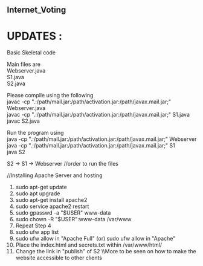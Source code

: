 ## Internet_Voting

# UPDATES : 
  Basic Skeletal code 
  
  Main files are <br />
    Webserver.java <br />
    S1.java <br />
    S2.java
    
  Please compile using the following <br />
    javac -cp ".:/path/mail.jar:/path/activation.jar:/path/javax.mail.jar;" Webserver.java <br />
    javac -cp ".:/path/mail.jar:/path/activation.jar:/path/javax.mail.jar;" S1.java <br />
    javac S2.java <br />
    
  Run the program using <br />
    java -cp ".:/path/mail.jar:/path/activation.jar:/path/javax.mail.jar;" Webserver <br />
    java -cp ".:/path/mail.jar:/path/activation.jar:/path/javax.mail.jar;" S1 <br />
    java S2


S2 -> S1 -> Webserver //order to run the files


//Installing Apache Server and hosting
1. sudo apt-get update
2. sudo apt upgrade
3. sudo apt-get install apache2
4. sudo service apache2 restart
5. sudo gpasswd -a "$USER" www-data
6. sudo chown -R "$USER":www-data /var/www
7. Repeat Step 4
8. sudo ufw app list
9. sudo ufw allow in "Apache Full" (or)   sudo ufw allow in "Apache"
10. Place the index.html and secrets.txt within /var/www/html/
11. Change the link in "publish" of S2
\\\More to be seen on how to make the website accessible to other clients


